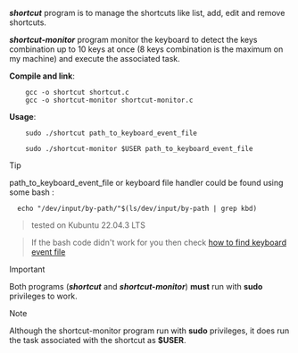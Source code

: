 __*shortcut*__ program is to manage the shortcuts like
list, add, edit and remove shortcuts. 

__*shortcut-monitor*__ program monitor the keyboard to detect the keys combination up to 10 keys at once (8 keys combination is the maximum on my machine) and execute the associated task.

__Compile and link__:
```
    gcc -o shortcut shortcut.c
    gcc -o shortcut-monitor shortcut-monitor.c
```
__Usage__:
```
    sudo ./shortcut path_to_keyboard_event_file
```
```
    sudo ./shortcut-monitor $USER path_to_keyboard_event_file
```
> [!TIP]
> path_to_keyboard_event_file or keyboard file handler could be found using some bash :
```
  echo "/dev/input/by-path/"$(ls/dev/input/by-path | grep kbd)
```
> tested on Kubuntu 22.04.3 LTS

> If the bash code didn't work for you then check [how to find keyboard event file](https://unix.stackexchange.com/questions/82064/how-to-get-the-actual-keyboard-device-given-the-output-of-proc-bus-input-device)

> [!IMPORTANT]
Both programs (__*shortcut*__ and __*shortcut-monitor*__) __must__ run with __sudo__ privileges to work.

> [!NOTE]
Although the shortcut-monitor program run with __sudo__ privileges, it does run the task associated with the shortcut as __$USER__.
